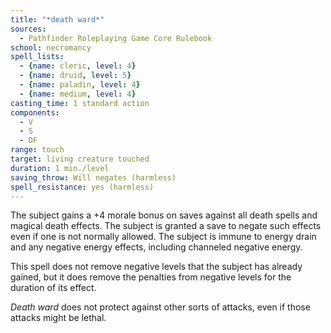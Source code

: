 ```yaml
---
title: "*death ward*"
sources:
  - Pathfinder Roleplaying Game Core Rulebook
school: necromancy
spell_lists:
  - {name: cleric, level: 4}
  - {name: druid, level: 5}
  - {name: paladin, level: 4}
  - {name: medium, level: 4}
casting_time: 1 standard action
components:
  - V
  - S
  - DF
range: touch
target: living creature touched
duration: 1 min./level
saving_throw: Will negates (harmless)
spell_resistance: yes (harmless)
---
```


The subject gains a +4 morale bonus on saves against all death spells and magical death effects. The subject is granted a save to negate such effects even if one is not normally allowed. The subject is immune to energy drain and any negative energy effects, including channeled negative energy.

This spell does not remove negative levels that the subject has already gained, but it does remove the penalties from negative levels for the duration of its effect.

*Death ward* does not protect against other sorts of attacks, even if those attacks might be lethal.

